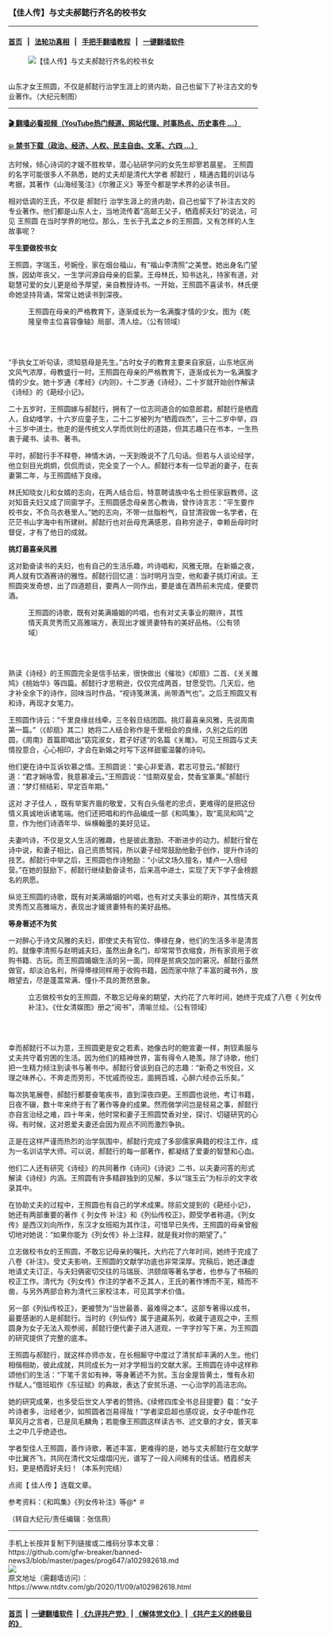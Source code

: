### 【佳人传】与丈夫郝懿行齐名的校书女
------------------------

#### [首页](https://github.com/gfw-breaker/banned-news3/blob/master/README.md) &nbsp;&nbsp;|&nbsp;&nbsp; [法轮功真相](https://github.com/begood0513/basic/blob/master/README.md)  &nbsp;&nbsp;|&nbsp;&nbsp; [手把手翻墙教程](https://github.com/gfw-breaker/guides/wiki)  &nbsp;&nbsp;|&nbsp;&nbsp; [一键翻墙软件](https://github.com/gfw-breaker/nogfw/blob/master/README.md)  



<div><div class="featured_image">
 <figure>
  <img alt="【佳人传】与丈夫郝懿行齐名的校书女" src="https://i.ntdtv.com/assets/uploads/2020/11/13-3.jpg"/>
 </figure><br/>
 <span class="caption">
  山东才女王照圆，不仅是郝懿行治学生涯上的贤内助，自己也留下了补注古文的专业著作。（大纪元制图）
 </span>
</div>
</div><hr/>

#### [ 🎬  翻墙必看视频（YouTube热门频道、网站代理、时事热点、历史事件 ...）](https://github.com/gfw-breaker/links/blob/master/banned.md)

#### [ 💥  禁书下载（政治、经济、人权、民主自由、文革、六四 ...）](https://github.com/gfw-breaker/books/blob/master/README.md)

<div><div class="post_content" itemprop="articleBody">
 <p>
  古时候，倾心诗词的才媛不胜枚举，潜心钻研学问的女先生却寥若晨星。
  <ok href="https://www.ntdtv.com/gb/王照圆.htm">
   王照圆
  </ok>
  的名字可能很多人不熟悉，她的丈夫却是清代大学者
  <ok href="https://www.ntdtv.com/gb/郝懿行.htm">
   郝懿行
  </ok>
  ，精通古籍的训诂与考据，其著作《山海经笺注》《尔雅正义》等至今都是学术界的必读书目。
 </p>
 <p>
  相对低调的王氏，不仅是
  <ok href="https://www.ntdtv.com/gb/郝懿行.htm">
   郝懿行
  </ok>
  治学生涯上的贤内助，自己也留下了补注古文的专业著作。他们都是山东人士，当地流传着“高邮王父子，栖霞郝夫妇”的说法，可见
  <ok href="https://www.ntdtv.com/gb/王照圆.htm">
   王照圆
  </ok>
  在当时学界的地位。那么，生长于孔孟之乡的王照圆，又有怎样的人生故事呢？
 </p>
 <p>
  <strong>
   平生要做校书女
  </strong>
 </p>
 <p>
  王照圆，字瑞玉，号婉佺，家在烟台福山，有“福山李清照”之美誉。她出身名门望族，因幼年丧父，一生学问源自母亲的启蒙。王母林氏，知书达礼，持家有道，对聪慧可爱的女儿更是给予厚望，亲自教授诗书。一开始，王照圆不喜读书，林氏便命她坚持背诵，常常让她读书到深夜。
 </p>
 <figure class="wp-caption alignnone" id="attachment_102982622" style="width: 450px">
  <img alt="" class="size-full wp-image-102982622" src="https://i.ntdtv.com/assets/uploads/2020/11/12-3.jpg">
   <br/><figcaption class="wp-caption-text">
    王照圆在母亲的严格教育下，逐渐成长为一名满腹才情的少女。图为《乾隆皇帝主位喜容像轴》局部，清人绘。（公有领域）
    <br/>
   </figcaption><br/>
  </img>
 </figure><br/>
 <p>
  “手执女工听句读，须知慈母是先生。”古时女子的教育主要来自家庭，山东地区尚文风气浓厚，母教盛行一时。王照圆在母亲的严格教育下，逐渐成长为一名满腹才情的少女。她十岁通《孝经》《内则》，十二岁通《诗经》，二十岁就开始创作解读《诗经》的《葩经小记》。
 </p>
 <p>
  二十五岁时，王照圆嫁与郝懿行，拥有了一位志同道合的如意郎君。郝懿行是栖霞人，自幼嗜学，十六岁应童子生，二十二岁被列为“栖霞四杰”，三十二岁中举，四十三岁中进士。他走的是传统文人学而优则仕的道路，但其志趣只在书本，一生热衷于藏书、读书、著书。
 </p>
 <p>
  平时，郝懿行手不释卷，神情木讷，一天到晚说不了几句话。但若与人谈论经学，他立刻目光炯炯，侃侃而谈，完全变了一个人。郝懿行本有一位早逝的妻子，在丧妻第二年，与王照圆结下良缘。
 </p>
 <p>
  林氏知晓女儿和女婿的志向，在两人结合后，特意聘请族中名士担任家庭教师，这对知音夫妇又成了同窗学子。王照圆感念母亲苦心教诲，曾作诗言志：“平生要作校书女，不负乌衣巷里人。”她的志向，不带一丝脂粉气，自甘清寂做一名学者，在茫茫书山字海中有所建树。郝懿行也对岳母充满感恩，自称穷途子，幸赖岳母时时督促，才有了他日的成就。
 </p>
 <p>
  <strong>
   挑灯最喜亲风雅
  </strong>
 </p>
 <p>
  这对勤奋读书的夫妇，也有自己的生活乐趣，吟诗唱和，风雅无限。在新婚之夜，两人就有饮酒赛诗的雅性。郝懿行回忆道：当时明月当空，他和妻子挑灯闲谈。王照圆突发奇想，出了四道题目，要两人一同作出，要是谁在酒热前未完成，便要罚酒。
 </p>
 <figure class="wp-caption alignnone" id="attachment_102982621" style="width: 446px">
  <img alt="" class="size-full wp-image-102982621" src="https://i.ntdtv.com/assets/uploads/2020/11/2020-11-09_155702.jpg">
   <br/><figcaption class="wp-caption-text">
    王照圆的诗歌，既有对美满婚姻的吟唱，也有对丈夫事业的期许，其性情天真灵秀而又高雅端方，表现出才媛贤妻特有的美好品格。（公有领域）
    <br/>
   </figcaption><br/>
  </img>
 </figure><br/>
 <p>
  熟读《诗经》的王照圆完全是信手拈来，很快做出《催妆》《却扇》二首、《关关雎鸠》《桃始华》等四篇。郝懿行才思稍逊，仅仅完成两首，甘愿受罚。几天后，他才补全余下的诗作，回味当时作品，“视诗笺淋漓，尚带酒气也”。之后王照圆又有和诗，再现才女笔力。
 </p>
 <p>
  王照圆作诗云：“千里良缘丝线牵，三冬毂旦结团圆。挑灯最喜亲风雅，先说周南第一篇。”（《却扇》其二）她将二人结合称作是千里相会的良缘，久别之后的团圆，《周南》首篇即唱出“窈窕淑女，君子好逑”的名篇《关雎》。可见王照圆与丈夫情投意合，心心相印，才会在新婚之时写下这样甜蜜温馨的诗句。
 </p>
 <p>
  他们更在诗中互诉钦慕之情。王照圆说：“妾心非爱酒，君志可登云。”郝懿行道：“君才娴咏雪，我意慕凌云。”王照圆说：“佳期双星会，焚香宝篆熏。”郝懿行道：“梦灯频结彩，早定百年期。”
 </p>
 <p>
  这对
  <ok href="https://www.ntdtv.com/gb/才子佳人.htm">
   才子佳人
  </ok>
  ，既有举案齐眉的敬爱，又有白头偕老的忠贞，更难得的是把这份情义真诚地诉诸笔端。他们还把唱和的作品编成一部《和鸣集》，取“鸾凤和鸣”之意，作为他们诗酒年华、纵横翰墨的美好见证。
 </p>
 <p>
  夫妻吟诗，不仅是文人生活的雅趣，也是彼此激励、不断进步的动力。郝懿行曾在诗中说，和妻子相比，自己资质驽钝，所以妻子经常鼓励他勤于创作，提升作诗的技艺。郝懿行中举之后，王照圆也作诗勉励：“小试文场久擅名，矮卢一入倍经营。”在她的鼓励下，郝懿行继续勤奋读书，后来高中进士，实现了天下学子金榜题名的夙愿。
 </p>
 <p>
  纵览王照圆的诗歌，既有对美满婚姻的吟唱，也有对丈夫事业的期许，其性情天真灵秀而又高雅端方，表现出才媛贤妻特有的美好品格。
 </p>
 <p>
  <strong>
   等身著述不为贫
  </strong>
 </p>
 <p>
  一对醉心于诗文风雅的夫妇，即使丈夫有官位、俸禄在身，他们的生活多半是清苦的。就像李清照与赵明诚夫妇，虽然出身名门，却常常节衣缩食，所有家资用于收购书籍、古玩。而王照圆婚姻生活的另一面，同样是贫病交加的窘况。郝懿行虽然做官，却淡泊名利，所得俸禄同样用于收购书籍，因而家中除了丰富的藏书外，放眼望去，尽是蓬蒿常满、僮仆不具的萧然景象。
 </p>
 <figure class="wp-caption alignnone" id="attachment_102982620" style="width: 600px">
  <img alt="" class="size-medium wp-image-102982620" src="https://i.ntdtv.com/assets/uploads/2020/11/2020-11-09_155645-600x447.jpg"/>
  <br/><figcaption class="wp-caption-text">
   立志做校书女的王照圆，不敢忘记母亲的期望，大约花了六年时间，她终于完成了八卷《
   <ok href="https://www.ntdtv.com/gb/列女传.htm">
    列女传
   </ok>
   补注》。《仕女清娱图》册之“阅书”，清喻兰绘。（公有领域）
  </figcaption><br/>
 </figure><br/>
 <p>
  幸而郝懿行不以为意，王照圆更是安之若素，她像古时的鲍宣妻一样，荆钗素服与丈夫共守着穷困的生活。因为他们的精神世界，富有得令人艳羡。除了诗歌，他们把一生精力倾注到读书与著书中。郝懿行曾谈到自己的志趣：“新奇之书悦目，义理之味养心，不奔走而劳形，不忧戚而役志，面拥百城，心醉六经亦云乐矣。”
 </p>
 <p>
  每次执笔展卷，郝懿行都要奋笔疾书，直到深夜四更。王照圆也说他，考订书籍，日夜不辍，数十年来终于有了著作等身的成果。然而做学问岂是轻易之事，郝懿行亦自言治经之难，四十年来，他时常和妻子王照圆焚香对坐，探讨、切磋研究的心得。有时候，这对恩爱夫妻还会因为观点不同而激烈争执。
 </p>
 <p>
  正是在这样严谨而热烈的治学氛围中，郝懿行完成了多部儒家典籍的校注工作，成为一名训诂学大师。可以说，郝懿行的每一部著作，都凝结了爱妻的智慧和心血。
 </p>
 <p>
  他们二人还有研究《诗经》的共同著作《诗问》《诗说》二书，以夫妻问答的形式解读《诗经》内涵。王照圆有许多精辟独到的见解，多以“瑞玉云”为标示的文字收录其中。
 </p>
 <p>
  在协助丈夫的过程中，王照圆也有自己的学术成果。除前文提到的《葩经小记》，她还有两部重要的著作《
  <ok href="https://www.ntdtv.com/gb/列女传.htm">
   列女传
  </ok>
  补注》和《列仙传校正》，颇受学者称道。《列女传》是西汉刘向所作，东汉才女班昭为其作注，可惜早已失传。王照圆的母亲曾殷切地对她说：“如果你能为《列女传》补上注释，就是我对你的期望了。”
 </p>
 <p>
  立志做校书女的王照圆，不敢忘记母亲的嘱托，大约花了六年时间，她终于完成了八卷《补注》。受丈夫影响，王照圆的文献学功底也非常深厚。完稿后，她还谦虚地请丈夫订正，与夫妇俩密切交往的马瑞辰、洪颐煊等著名学者，也参与了书稿的校正工作。清代为《列女传》作注的学者不乏其人，王氏的著作博而不芜，精而不凿，与另外两部合称为清代三家校注本，可见其学术价值。
 </p>
 <p>
  另一部《列仙传校正》，更被赞为“当世最善、最难得之本”。这部专著得以成书，最要感谢的人是郝懿行。当时的《列仙传》属于道藏系列，收藏于道观之中，王照圆身为女子无法入观参阅，郝懿行便代妻子进入道观，一字字抄写下来，为王照圆的研究提供了完整的底本。
 </p>
 <p>
  王照圆与郝懿行，就这样亦师亦友，在长相厮守中度过了清贫却丰满的人生。他们相偕相助，彼此成就，共同成长为一对才学相当的文献大家。王照圆在诗中这样称颂他们的生活：“下笔千言如有神，等身著述不为贫。玉台金屋皆黄土，惟有永初作赋人。”借班昭作《东征赋》的典故，表达了安贫乐道、一心治学的高洁志向。
 </p>
 <p>
  她的研究成果，也多受后世文人学者的赞扬。《续修四库全书总目提要》载：“女子吟诗者多，治经者少，如照圆者岂易得哉！”学者梁启超也感叹说，女子中能作花草风月之言者，已是凤毛麟角；若能像王照圆这样读古书、述文章的才女，普天率土之中几乎绝迹也。
 </p>
 <p>
  学者型佳人王照圆，善作诗歌，著述丰富，更难得的是，她与丈夫郝懿行在文献学中比翼齐飞，共同在清代文坛熠熠闪光，谱写了一段人间稀有的佳话。栖霞郝夫妇，更是栖霞好夫妇！（本系列完结）
 </p>
 <p>
  点阅【
  <ok href="https://www.ntdtv.com/gb/佳人传.htm">
   佳人传
  </ok>
  】连载文章。
 </p>
 <p>
  参考资料：《和鸣集》《列女传补注》等@* ＃
 </p>
 <p>
  （转自大纪元/责任编辑：张信燕）
 </p>
 <div class="single_ad">
 </div>
</div>
</div>
<hr/>
手机上长按并复制下列链接或二维码分享本文章：<br/>
https://github.com/gfw-breaker/banned-news3/blob/master/pages/prog647/a102982618.md <br/>
<a href='https://github.com/gfw-breaker/banned-news3/blob/master/pages/prog647/a102982618.md'><img src='https://github.com/gfw-breaker/banned-news3/blob/master/pages/prog647/a102982618.md.png'/></a> <br/>
原文地址（需翻墙访问）：https://www.ntdtv.com/gb/2020/11/09/a102982618.html


------------------------
#### [首页](https://github.com/gfw-breaker/banned-news3/blob/master/README.md) &nbsp;|&nbsp; [一键翻墙软件](https://github.com/gfw-breaker/nogfw/blob/master/README.md) &nbsp;| [《九评共产党》](https://github.com/gfw-breaker/9ping.md/blob/master/README.md#九评之一评共产党是什么) | [《解体党文化》](https://github.com/gfw-breaker/jtdwh.md/blob/master/README.md) | [《共产主义的终极目的》](https://github.com/gfw-breaker/gczydzjmd.md/blob/master/README.md)


<img src='http://gfw-breaker.win/banned-news3/pages/prog647/a102982618.md' width='0px' height='0px'/>